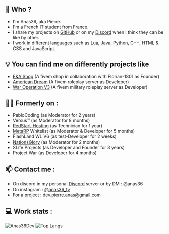 ## 👋 Who ?
  - I'm Anas36, aka Pierre.
  - I'm a French IT student from France.
  - I share my projects on [GitHub](https://github.com/Anas36Dev) or on my [Discord](https://discord.gg/BWyKCCyPsq) when I think they can be like by other.
  - I work in different languages such as Lua, Java, Python, C++, HTML & CSS and JavaScript.

## 💡 You can find me on differently projects like
  - [F&A Shop](https://discord.gg/UDMmFfauTt) (A fivem shop in collaboration with Florian-1801 as Founder)
  - [American Dream](https://discord.gg/QCHW87SMZM) (A fivem roleplay server as Developer)
  - [War Operation V3](https://discord.gg/S4sxDseDs4) (A fivem military roleplay server as Developer)

## 👨‍🦳 Formerly on : 
  - PabloCoding (as Moderator for 2 years)
  - Versus™ (as Moderator for 8 months)
  - [RedStart-Hosting](https://discord.gg/redstarthosting) (as Technician for 1 year)
  - [MetaRP](https://discord.gg/metafr) Whitelist (as Moderator & Developer for 5 months)
  - FlashLand WL V6 (as test-Developer for 2 weeks)
  - [NationsGlory](https://discord.gg/nationsglory) (as Moderator for 2 months)
  - SLife Projects (as Developer and Founder for 3 years)
  - Project War (as Developer for 4 months)

## 📫 Contact me : 
  - On discord in my personal [Discord](https://discord.gg/BWyKCCyPsq) server or by DM : @anas36
  - On instagram : [@anas36_tv](https://www.instagram.com/anas36_tv)
  - For a project : dev.pierre.anas@gmail.com

## 💻 Work stats :
![Anas36Dev](https://github-readme-stats.vercel.app/api?username=Anas36Dev&show_icons=true&theme=transparent&count_private=true)
![Top Langs](https://github-readme-stats.vercel.app/api/top-langs/?username=Anas36Dev&theme=transparent&layout=compact)
